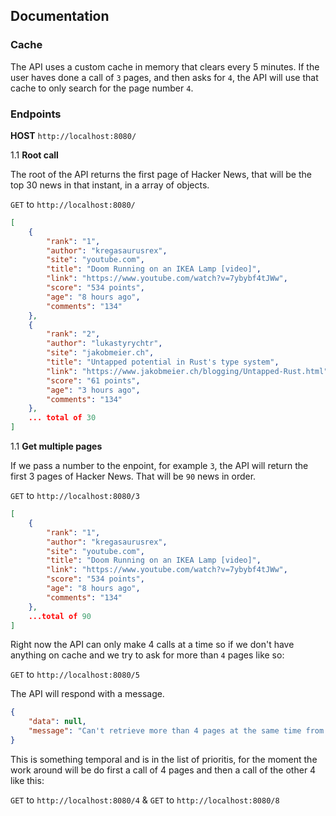 ## Documentation

### Cache

The API uses a custom cache in memory that clears every 5 minutes. If the user
haves done a call of `3` pages, and then asks for `4`, the API will use that 
cache to only search for the page number `4`.

### Endpoints

**HOST** `http://localhost:8080/`

1.1 **Root call**

The root of the API returns the first page of Hacker News, that will be the top
30 news in that instant, in a array of objects.

`GET` to `http://localhost:8080/`

```json
[
    {
        "rank": "1",
        "author": "kregasaurusrex",
        "site": "youtube.com",
        "title": "Doom Running on an IKEA Lamp [video]",
        "link": "https://www.youtube.com/watch?v=7ybybf4tJWw",
        "score": "534 points",
        "age": "8 hours ago",
        "comments": "134"
    },
    {
        "rank": "2",
        "author": "lukastyrychtr",
        "site": "jakobmeier.ch",
        "title": "Untapped potential in Rust's type system",
        "link": "https://www.jakobmeier.ch/blogging/Untapped-Rust.html",
        "score": "61 points",
        "age": "3 hours ago",
        "comments": "134"
    },
    ... total of 30
]
```

1.1 **Get multiple pages**

If we pass a number to the enpoint, for example `3`, the API will return the
first 3 pages of Hacker News. That will be `90` news in order.

`GET` to `http://localhost:8080/3`

```json
[
    {
        "rank": "1",
        "author": "kregasaurusrex",
        "site": "youtube.com",
        "title": "Doom Running on an IKEA Lamp [video]",
        "link": "https://www.youtube.com/watch?v=7ybybf4tJWw",
        "score": "534 points",
        "age": "8 hours ago",
        "comments": "134"
    },
    ...total of 90
]
```

Right now the API can only make 4 calls at a time so if we don't have anything on
cache and we try to ask for more than `4` pages like so:

`GET` to `http://localhost:8080/5`

The API will respond with a message.

```json
{
    "data": null,
    "message": "Can't retrieve more than 4 pages at the same time from Hacker News"
}
```

This is something temporal and is in the list of prioritis, for the moment the
work around will be do first a call of 4 pages and then a call of the other 4
like this:

`GET` to `http://localhost:8080/4` & `GET` to `http://localhost:8080/8`
